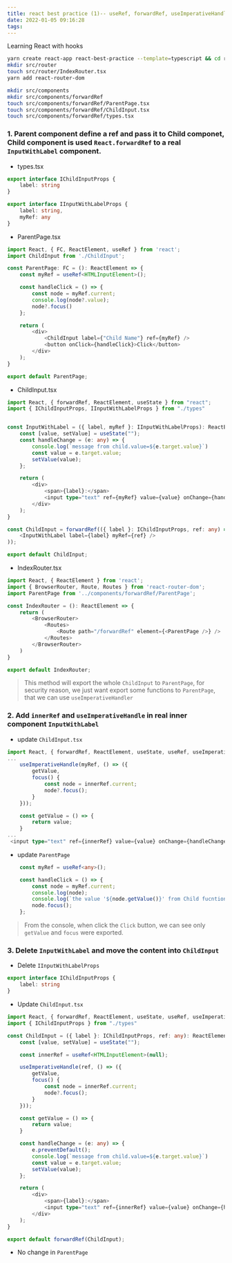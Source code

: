 ```yaml
---
title: react best practice (1)-- useRef, forwardRef, useImperativeHandle
date: 2022-01-05 09:16:28
tags:
---
```

Learning React with hooks
```bash
yarn create react-app react-best-practice --template=typescript && cd react-best-practice
mkdir src/router
touch src/router/IndexRouter.tsx
yarn add react-router-dom

mkdir src/components
mkdir src/components/forwardRef
touch src/components/forwardRef/ParentPage.tsx
touch src/components/forwardRef/ChildInput.tsx
touch src/components/forwardRef/types.tsx
```
### 1. Parent component define a ref and pass it to Child componet, Child component is used `React.forwardRef` to a real `InputWithLabel` component.

- types.tsx
```typescript types.tsx
export interface IChildInputProps {
    label: string
}

export interface IInputWithLabelProps {
    label: string,
    myRef: any
}
```
- ParentPage.tsx
```typescript ParentPage.tsx
import React, { FC, ReactElement, useRef } from 'react';
import ChildInput from './ChildInput';

const ParentPage: FC = (): ReactElement => {
    const myRef = useRef<HTMLInputElement>();

    const handleClick = () => {
        const node = myRef.current;
        console.log(node?.value);
        node?.focus()
    };

    return (
        <div>
            <ChildInput label={"Child Name"} ref={myRef} />
            <button onClick={handleClick}>Click</button>
        </div>
    );
}

export default ParentPage;
```
- ChildInput.tsx
```typescript ChildInput.tsx
import React, { forwardRef, ReactElement, useState } from "react";
import { IChildInputProps, IInputWithLabelProps } from "./types"


const InputWithLabel = ({ label, myRef }: IInputWithLabelProps): ReactElement => {
    const [value, setValue] = useState("");
    const handleChange = (e: any) => {
        console.log(`message from child.value=${e.target.value}`)
        const value = e.target.value;
        setValue(value);
    };

    return (
        <div>
            <span>{label}:</span>
            <input type="text" ref={myRef} value={value} onChange={handleChange} />
        </div>
    );
}

const ChildInput = forwardRef(({ label }: IChildInputProps, ref: any) => (
    <InputWithLabel label={label} myRef={ref} />
));

export default ChildInput;
```
- IndexRouter.tsx
```typescript IndexRouter.tsx
import React, { ReactElement } from 'react';
import { BrowserRouter, Route, Routes } from 'react-router-dom';
import ParentPage from '../components/forwardRef/ParentPage';

const IndexRouter = (): ReactElement => {
    return (
        <BrowserRouter>
            <Routes>
                <Route path="/forwardRef" element={<ParentPage />} />
            </Routes>
        </BrowserRouter>
    )
}

export default IndexRouter;
```
> This method will export the whole `ChildInput` to `ParentPage`, for security reason, we just want export some functions to `ParentPage`, that we can use `useImperativeHandler`

### 2. Add `innerRef` and  `useImperativeHandle` in real inner component `InputWithLabel`

- update `ChildInput.tsx`
```typescript ChildInput.tsx
import React, { forwardRef, ReactElement, useState, useRef, useImperativeHandle } from "react";
...
    useImperativeHandle(myRef, () => ({
        getValue,
        focus() {
            const node = innerRef.current;
            node?.focus();
        }
    }));

    const getValue = () => {
        return value;
    }
...
 <input type="text" ref={innerRef} value={value} onChange={handleChange} />

```
- update `ParentPage`
```typescript ParentPage
    const myRef = useRef<any>();

    const handleClick = () => {
        const node = myRef.current;
        console.log(node);
        console.log(`the value '${node.getValue()}' from Child fucntion getValue()`);
        node.focus();
    };
```
> From the console, when click the `Click` button, we can see only `getValue` and `focus` were exported.

### 3. Delete `InputWithLabel` and move the content into `ChildInput`
- Delete `IInputWithLabelProps`
```typescript types.tsx
export interface IChildInputProps {
    label: string
}
```
- Update `ChildInput.tsx`
```typescript ChildInput.tsx
import React, { forwardRef, ReactElement, useState, useRef, useImperativeHandle } from "react";
import { IChildInputProps } from "./types"

const ChildInput = ({ label }: IChildInputProps, ref: any): ReactElement => {
    const [value, setValue] = useState("");

    const innerRef = useRef<HTMLInputElement>(null);

    useImperativeHandle(ref, () => ({
        getValue,
        focus() {
            const node = innerRef.current;
            node?.focus();
        }
    }));

    const getValue = () => {
        return value;
    }

    const handleChange = (e: any) => {
        e.preventDefault();
        console.log(`message from child.value=${e.target.value}`)
        const value = e.target.value;
        setValue(value);
    };

    return (
        <div>
            <span>{label}:</span>
            <input type="text" ref={innerRef} value={value} onChange={handleChange} />
        </div>
    );
}

export default forwardRef(ChildInput);
```
- No change in `ParentPage`
